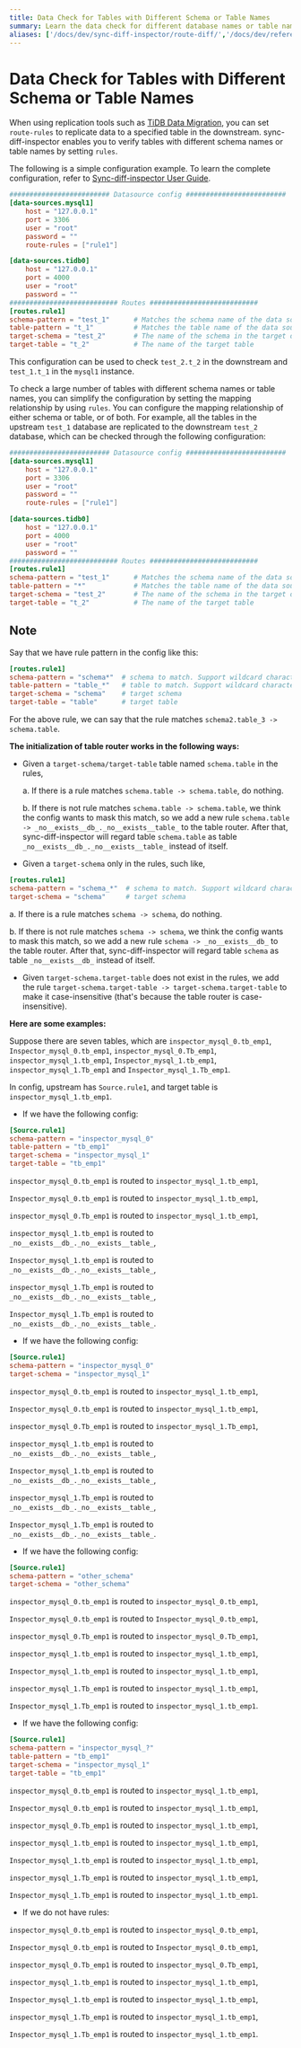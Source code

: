 ```yaml
---
title: Data Check for Tables with Different Schema or Table Names
summary: Learn the data check for different database names or table names.
aliases: ['/docs/dev/sync-diff-inspector/route-diff/','/docs/dev/reference/tools/sync-diff-inspector/route-diff/']
---
```


# Data Check for Tables with Different Schema or Table Names

When using replication tools such as [TiDB Data Migration](/dm/dm-overview.md), you can set `route-rules` to replicate data to a specified table in the downstream. sync-diff-inspector enables you to verify tables with different schema names or table names by setting `rules`.

The following is a simple configuration example. To learn the complete configuration, refer to [Sync-diff-inspector User Guide](/sync-diff-inspector/sync-diff-inspector-overview.md).

```toml
######################### Datasource config #########################
[data-sources.mysql1]
    host = "127.0.0.1"
    port = 3306
    user = "root"
    password = ""
    route-rules = ["rule1"]

[data-sources.tidb0]
    host = "127.0.0.1"
    port = 4000
    user = "root"
    password = ""
########################### Routes ###########################
[routes.rule1]
schema-pattern = "test_1"      # Matches the schema name of the data source. Supports the wildcards "*" and "?"
table-pattern = "t_1"          # Matches the table name of the data source. Supports the wildcards "*" and "?"
target-schema = "test_2"       # The name of the schema in the target database
target-table = "t_2"           # The name of the target table
```

This configuration can be used to check `test_2.t_2` in the downstream and `test_1.t_1` in the `mysql1` instance.

To check a large number of tables with different schema names or table names, you can simplify the configuration by setting the mapping relationship by using `rules`. You can configure the mapping relationship of either schema or table, or of both. For example, all the tables in the upstream `test_1` database are replicated to the downstream `test_2` database, which can be checked through the following configuration:

```toml
######################### Datasource config #########################
[data-sources.mysql1]
    host = "127.0.0.1"
    port = 3306
    user = "root"
    password = ""
    route-rules = ["rule1"]

[data-sources.tidb0]
    host = "127.0.0.1"
    port = 4000
    user = "root"
    password = ""
########################### Routes ###########################
[routes.rule1]
schema-pattern = "test_1"      # Matches the schema name of the data source. Supports the wildcards "*" and "?"
table-pattern = "*"            # Matches the table name of the data source. Supports the wildcards "*" and "?"
target-schema = "test_2"       # The name of the schema in the target database
target-table = "t_2"           # The name of the target table
```

## Note

Say that we have rule pattern in the config like this:

```toml
[routes.rule1]
schema-pattern = "schema*"  # schema to match. Support wildcard characters * and ?.
table-pattern = "table_*"   # table to match. Support wildcard characters * and ?.
target-schema = "schema"    # target schema
target-table = "table"      # target table
```

For the above rule, we can say that the rule matches `schema2.table_3 -> schema.table`.

**The initialization of table router works in the following ways:**

* Given a `target-schema/target-table` table named `schema.table` in the rules,

    a. If there is a rule matches `schema.table -> schema.table`, do nothing.
   
    b. If there is not rule matches `schema.table -> schema.table`, we think the config wants to mask this match, so we add a new rule `schema.table -> _no__exists__db_._no__exists__table_` to the table router. After that, sync-diff-inspector will regard table `schema.table` as table `_no__exists__db_._no__exists__table_` instead of itself.

* Given a `target-schema` only in the rules, such like,

```toml
[routes.rule1]
schema-pattern = "schema_*"  # schema to match. Support wildcard characters * and ?.
target-schema = "schema"     # target schema
```
a. If there is a rule matches `schema -> schema`, do nothing.

b. If there is not rule matches `schema -> schema`, we think the config wants to mask this match, so we add a new rule `schema -> _no__exists__db_` to the table router. After that, sync-diff-inspector will regard table `schema` as table `_no__exists__db_` instead of itself.

* Given `target-schema.target-table` does not exist in the rules, we add the rule `target-schema.target-table -> target-schema.target-table` to make it case-insensitive (that's because the table router is case-insensitive).

**Here are some examples:**

Suppose there are seven tables, which are `inspector_mysql_0.tb_emp1`, `Inspector_mysql_0.tb_emp1`, `inspector_mysql_0.Tb_emp1`, `inspector_mysql_1.tb_emp1`, `Inspector_mysql_1.tb_emp1`, `inspector_mysql_1.Tb_emp1` and `Inspector_mysql_1.Tb_emp1`.

In config, upstream has `Source.rule1`, and target table is `inspector_mysql_1.tb_emp1`.

* If we have the following config:

```toml
[Source.rule1]
schema-pattern = "inspector_mysql_0"
table-pattern = "tb_emp1"
target-schema = "inspector_mysql_1"
target-table = "tb_emp1"
```

`inspector_mysql_0.tb_emp1` is routed to `inspector_mysql_1.tb_emp1`,

`Inspector_mysql_0.tb_emp1` is routed to `inspector_mysql_1.tb_emp1`,

`inspector_mysql_0.Tb_emp1` is routed to `inspector_mysql_1.tb_emp1`,

`inspector_mysql_1.tb_emp1` is routed to `_no__exists__db_._no__exists__table_`,

`Inspector_mysql_1.tb_emp1` is routed to `_no__exists__db_._no__exists__table_`,

`inspector_mysql_1.Tb_emp1` is routed to `_no__exists__db_._no__exists__table_`,

`Inspector_mysql_1.Tb_emp1` is routed to `_no__exists__db_._no__exists__table_`.

* If we have the following config:

```toml
[Source.rule1]
schema-pattern = "inspector_mysql_0"
target-schema = "inspector_mysql_1"
```

`inspector_mysql_0.tb_emp1` is routed to `inspector_mysql_1.tb_emp1`,

`Inspector_mysql_0.tb_emp1` is routed to `inspector_mysql_1.tb_emp1`,

`inspector_mysql_0.Tb_emp1` is routed to `inspector_mysql_1.Tb_emp1`,

`inspector_mysql_1.tb_emp1` is routed to `_no__exists__db_._no__exists__table_`,

`Inspector_mysql_1.tb_emp1` is routed to `_no__exists__db_._no__exists__table_`,

`inspector_mysql_1.Tb_emp1` is routed to `_no__exists__db_._no__exists__table_`,

`Inspector_mysql_1.Tb_emp1` is routed to `_no__exists__db_._no__exists__table_`.

* If we have the following config:

```toml
[Source.rule1]
schema-pattern = "other_schema"
target-schema = "other_schema"
```

`inspector_mysql_0.tb_emp1` is routed to `inspector_mysql_0.tb_emp1`,

`Inspector_mysql_0.tb_emp1` is routed to `Inspector_mysql_0.tb_emp1`,

`inspector_mysql_0.Tb_emp1` is routed to `inspector_mysql_0.Tb_emp1`,

`inspector_mysql_1.tb_emp1` is routed to `inspector_mysql_1.tb_emp1`,

`Inspector_mysql_1.tb_emp1` is routed to `inspector_mysql_1.tb_emp1`,

`inspector_mysql_1.Tb_emp1` is routed to `inspector_mysql_1.tb_emp1`,

`Inspector_mysql_1.Tb_emp1` is routed to `inspector_mysql_1.tb_emp1`.

* If we have the following config:

```toml
[Source.rule1]
schema-pattern = "inspector_mysql_?"
table-pattern = "tb_emp1"
target-schema = "inspector_mysql_1"
target-table = "tb_emp1"
```

`inspector_mysql_0.tb_emp1` is routed to `inspector_mysql_1.tb_emp1`,

`Inspector_mysql_0.tb_emp1` is routed to `inspector_mysql_1.tb_emp1`,

`inspector_mysql_0.Tb_emp1` is routed to `inspector_mysql_1.tb_emp1`,

`inspector_mysql_1.tb_emp1` is routed to `inspector_mysql_1.tb_emp1`,

`Inspector_mysql_1.tb_emp1` is routed to `inspector_mysql_1.tb_emp1`,

`inspector_mysql_1.Tb_emp1` is routed to `inspector_mysql_1.tb_emp1`,

`Inspector_mysql_1.Tb_emp1` is routed to `inspector_mysql_1.tb_emp1`.

* If we do not have rules:

`inspector_mysql_0.tb_emp1` is routed to `inspector_mysql_0.tb_emp1`,

`Inspector_mysql_0.tb_emp1` is routed to `Inspector_mysql_0.tb_emp1`,

`inspector_mysql_0.Tb_emp1` is routed to `inspector_mysql_0.Tb_emp1`,

`inspector_mysql_1.tb_emp1` is routed to `inspector_mysql_1.tb_emp1`,

`Inspector_mysql_1.tb_emp1` is routed to `inspector_mysql_1.tb_emp1`,

`inspector_mysql_1.Tb_emp1` is routed to `inspector_mysql_1.tb_emp1`,

`Inspector_mysql_1.Tb_emp1` is routed to `inspector_mysql_1.tb_emp1`.
